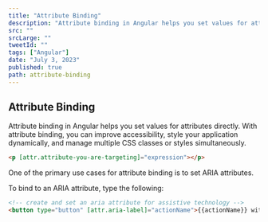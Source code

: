 ```yaml
---
title: "Attribute Binding"
description: "Attribute binding in Angular helps you set values for attributes directly. With attribute binding, you can improve accessibility, style your application dynamically, and manage multiple CSS classes or styles simultaneously."
src: ""
srcLarge: ""
tweetId: ""
tags: ["Angular"]
date: "July 3, 2023"
published: true
path: attribute-binding
---
```


## Attribute Binding

Attribute binding in Angular helps you set values for attributes directly. With attribute binding, you can improve accessibility, style your application dynamically, and manage multiple CSS classes or styles simultaneously.

```html
<p [attr.attribute-you-are-targeting]="expression"></p>
```

One of the primary use cases for attribute binding is to set ARIA attributes.

To bind to an ARIA attribute, type the following:

```html
<!-- create and set an aria attribute for assistive technology -->
<button type="button" [attr.aria-label]="actionName">{{actionName}} with Aria</button>
```
